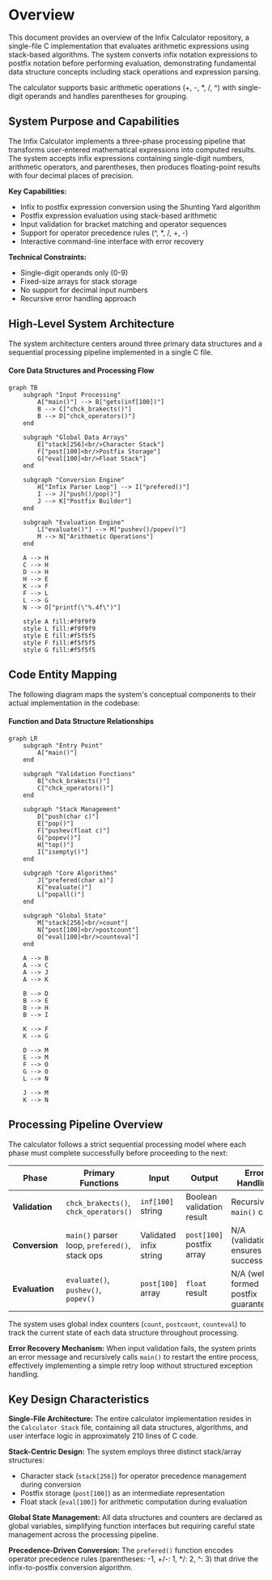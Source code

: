 # Overview

This document provides an overview of the Infix Calculator repository, a single-file C implementation that evaluates arithmetic expressions using stack-based algorithms. The system converts infix notation expressions to postfix notation before performing evaluation, demonstrating fundamental data structure concepts including stack operations and expression parsing.

The calculator supports basic arithmetic operations (+, -, *, /, ^) with single-digit operands and handles parentheses for grouping.

## System Purpose and Capabilities

The Infix Calculator implements a three-phase processing pipeline that transforms user-entered mathematical expressions into computed results. The system accepts infix expressions containing single-digit numbers, arithmetic operators, and parentheses, then produces floating-point results with four decimal places of precision.

**Key Capabilities:**
- Infix to postfix expression conversion using the Shunting Yard algorithm
- Postfix expression evaluation using stack-based arithmetic
- Input validation for bracket matching and operator sequences
- Support for operator precedence rules (^, *, /, +, -)
- Interactive command-line interface with error recovery

**Technical Constraints:**
- Single-digit operands only (0-9)
- Fixed-size arrays for stack storage
- No support for decimal input numbers
- Recursive error handling approach

## High-Level System Architecture

The system architecture centers around three primary data structures and a sequential processing pipeline implemented in a single C file.

#### Core Data Structures and Processing Flow

```mermaid
graph TB
    subgraph "Input Processing"
        A["main()"] --> B["gets(inf[100])"]
        B --> C["chck_brakects()"]
        B --> D["chck_operators()"]
    end
    
    subgraph "Global Data Arrays"
        E["stack[256]<br/>Character Stack"] 
        F["post[100]<br/>Postfix Storage"]
        G["eval[100]<br/>Float Stack"]
    end
    
    subgraph "Conversion Engine"
        H["Infix Parser Loop"] --> I["prefered()"]
        I --> J["push()/pop()"]
        J --> K["Postfix Builder"]
    end
    
    subgraph "Evaluation Engine"
        L["evaluate()"] --> M["pushev()/popev()"]
        M --> N["Arithmetic Operations"]
    end
    
    A --> H
    C --> H
    D --> H
    H --> E
    K --> F
    F --> L
    L --> G
    N --> O["printf(\"%.4f\")"]
    
    style A fill:#f9f9f9
    style L fill:#f9f9f9
    style E fill:#f5f5f5
    style F fill:#f5f5f5
    style G fill:#f5f5f5
```

## Code Entity Mapping

The following diagram maps the system's conceptual components to their actual implementation in the codebase:

#### Function and Data Structure Relationships

```mermaid
graph LR
    subgraph "Entry Point"
        A["main()"]
    end
    
    subgraph "Validation Functions"
        B["chck_brakects()"]
        C["chck_operators()"]
    end
    
    subgraph "Stack Management"
        D["push(char c)"]
        E["pop()"]
        F["pushev(float c)"]
        G["popev()"]
        H["top()"]
        I["isempty()"]
    end
    
    subgraph "Core Algorithms"
        J["prefered(char a)"]
        K["evaluate()"]
        L["popall()"]
    end
    
    subgraph "Global State"
        M["stack[256]<br/>count"]
        N["post[100]<br/>postcount"]
        O["eval[100]<br/>counteval"]
    end
    
    A --> B
    A --> C
    A --> J
    A --> K
    
    B --> D
    B --> E
    B --> H
    B --> I
    
    K --> F
    K --> G
    
    D --> M
    E --> M
    F --> O
    G --> O
    L --> N
    
    J --> M
    K --> N
```

## Processing Pipeline Overview

The calculator follows a strict sequential processing model where each phase must complete successfully before proceeding to the next:

| Phase | Primary Functions | Input | Output | Error Handling |
|-------|------------------|-------|--------|----------------|
| **Validation** | `chck_brakects()`, `chck_operators()` | `inf[100]` string | Boolean validation result | Recursive `main()` call |
| **Conversion** | `main()` parser loop, `prefered()`, stack ops | Validated infix string | `post[100]` postfix array | N/A (validation ensures success) |
| **Evaluation** | `evaluate()`, `pushev()`, `popev()` | `post[100]` array | `float` result | N/A (well-formed postfix guaranteed) |

The system uses global index counters (`count`, `postcount`, `counteval`) to track the current state of each data structure throughout processing.

**Error Recovery Mechanism:**
When input validation fails, the system prints an error message and recursively calls `main()` to restart the entire process, effectively implementing a simple retry loop without structured exception handling.

## Key Design Characteristics

**Single-File Architecture:** The entire calculator implementation resides in the `Calculator Stack` file, containing all data structures, algorithms, and user interface logic in approximately 210 lines of C code.

**Stack-Centric Design:** The system employs three distinct stack/array structures:
- Character stack (`stack[256]`) for operator precedence management during conversion
- Postfix storage (`post[100]`) as an intermediate representation
- Float stack (`eval[100]`) for arithmetic computation during evaluation

**Global State Management:** All data structures and counters are declared as global variables, simplifying function interfaces but requiring careful state management across the processing pipeline.

**Precedence-Driven Conversion:** The `prefered()` function encodes operator precedence rules (parentheses: -1, +/-: 1, */: 2, ^: 3) that drive the infix-to-postfix conversion algorithm.

